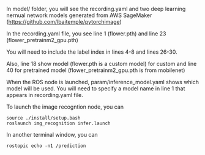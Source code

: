 In model/ folder, you will see the recording.yaml and two deep learning nernual network models generated from AWS SageMaker (https://github.com/lbaitemple/pytorchimage)

In the recording.yaml file, you see line 1 (flower.pth) and line 23 (flower_pretrainm2_gpu.pth)

You will need to include the label index in lines 4-8 and lines 26-30.

Also, line 18 show model (flower.pth is a custom model) for custom and line 40 for pretrained model (flower_pretrainm2_gpu.pth is from mobilenet)

When the ROS node is launched, param/inference_model.yaml shows which model will be used. You will need to specify a model name in line 1 that appears in recording.yaml file.

To launch the image recogntion node, you can
```
source ./install/setup.bash
roslaunch img_recognition infer.launch
```

In another terminal window, you can 
```
rostopic echo -n1 /prediction
```

